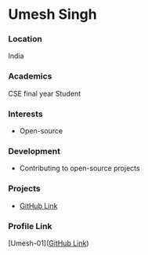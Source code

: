 # Umesh Singh

### Location

India

### Academics

CSE final year Student

### Interests

- Open-source

### Development

- Contributing to open-source projects

### Projects

- [GitHub Link](https://github.com/Umesh-01)

### Profile Link

[Umesh-01]([GitHub Link](https://github.com/Umesh-01))
